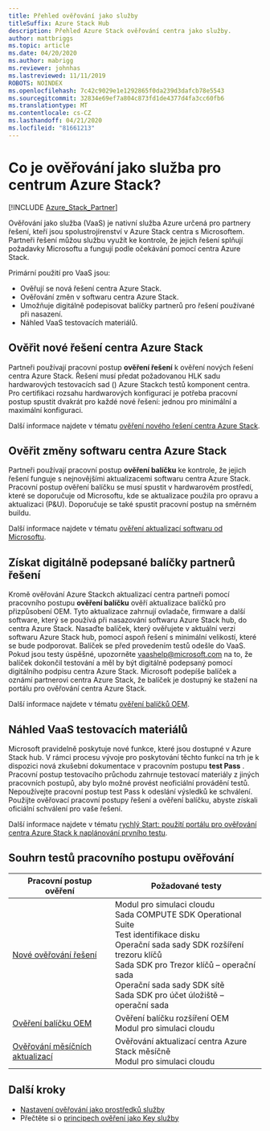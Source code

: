 ```yaml
---
title: Přehled ověřování jako služby
titleSuffix: Azure Stack Hub
description: Přehled Azure Stack ověřování centra jako služby.
author: mattbriggs
ms.topic: article
ms.date: 04/20/2020
ms.author: mabrigg
ms.reviewer: johnhas
ms.lastreviewed: 11/11/2019
ROBOTS: NOINDEX
ms.openlocfilehash: 7c42c9029e1e1292865f0da239d3dafcb78e5543
ms.sourcegitcommit: 32834e69ef7a804c873fd1de4377d4fa3cc60fb6
ms.translationtype: MT
ms.contentlocale: cs-CZ
ms.lasthandoff: 04/21/2020
ms.locfileid: "81661213"
---
```

# <a name="what-is-validation-as-a-service-for-azure-stack-hub"></a>Co je ověřování jako služba pro centrum Azure Stack?

[!INCLUDE [Azure_Stack_Partner](./includes/azure-stack-partner-appliesto.md)]

Ověřování jako služba (VaaS) je nativní služba Azure určená pro partnery řešení, kteří jsou spolustrojírenství v Azure Stack centra s Microsoftem. Partneři řešení můžou službu využít ke kontrole, že jejich řešení splňují požadavky Microsoftu a fungují podle očekávání pomocí centra Azure Stack.

Primární použití pro VaaS jsou:

- Ověřují se nová řešení centra Azure Stack.
- Ověřování změn v softwaru centra Azure Stack.
- Umožňuje digitálně podepisovat balíčky partnerů pro řešení používané při nasazení.
- Náhled VaaS testovacích materiálů.

## <a name="validate-a-new-azure-stack-hub-solution"></a>Ověřit nové řešení centra Azure Stack

Partneři používají pracovní postup **ověření řešení** k ověření nových řešení centra Azure Stack. Řešení musí předat požadovanou HLK sadu hardwarových testovacích sad () Azure Stackch testů komponent centra. Pro certifikaci rozsahu hardwarových konfigurací je potřeba pracovní postup spustit dvakrát pro každé nové řešení: jednou pro minimální a maximální konfiguraci.

Další informace najdete v tématu [ověření nového řešení centra Azure Stack](azure-stack-vaas-validate-solution-new.md).

## <a name="validate-changes-to-the-azure-stack-hub-software"></a>Ověřit změny softwaru centra Azure Stack

Partneři používají pracovní postup **ověření balíčku** ke kontrole, že jejich řešení funguje s nejnovějšími aktualizacemi softwaru centra Azure Stack. Pracovní postup ověření balíčku se musí spustit v hardwarovém prostředí, které se doporučuje od Microsoftu, kde se aktualizace použila pro opravu a aktualizaci (P&U). Doporučuje se také spustit pracovní postup na směrném buildu.

Další informace najdete v tématu [ověření aktualizací softwaru od Microsoftu](azure-stack-vaas-validate-microsoft-updates.md).

## <a name="get-digitally-signed-solution-partner-packages"></a>Získat digitálně podepsané balíčky partnerů řešení

Kromě ověřování Azure Stackch aktualizací centra partneři pomocí pracovního postupu **ověření balíčku** ověří aktualizace balíčků pro přizpůsobení OEM. Tyto aktualizace zahrnují ovladače, firmware a další software, který se používá při nasazování softwaru Azure Stack hub, do centra Azure Stack. Nasaďte balíček, který ověřujete v aktuální verzi softwaru Azure Stack hub, pomocí aspoň řešení s minimální velikostí, které se bude podporovat. Balíček se před provedením testů odešle do VaaS. Pokud jsou testy úspěšné, upozorněte [vaashelp@microsoft.com](mailto:vaashelp@microsoft.com) na to, že balíček dokončil testování a měl by být digitálně podepsaný pomocí digitálního podpisu centra Azure Stack. Microsoft podepíše balíček a oznámí partnerovi centra Azure Stack, že balíček je dostupný ke stažení na portálu pro ověřování centra Azure Stack.

Další informace najdete v tématu [ověření balíčků OEM](azure-stack-vaas-validate-oem-package.md).

## <a name="preview-vaas-test-collateral"></a>Náhled VaaS testovacích materiálů

Microsoft pravidelně poskytuje nové funkce, které jsou dostupné v Azure Stack hub. V rámci procesu vývoje pro poskytování těchto funkcí na trh je k dispozici nová zkušební dokumentace v pracovním postupu **test Pass** . Pracovní postup testovacího průchodu zahrnuje testovací materiály z jiných pracovních postupů, aby bylo možné provést neoficiální provádění testů. Nepoužívejte pracovní postup test Pass k odeslání výsledků ke schválení. Použijte ověřovací pracovní postupy řešení a ověření balíčku, abyste získali oficiální schválení pro vaše řešení.

Další informace najdete v tématu [rychlý Start: použití portálu pro ověřování centra Azure Stack k naplánování prvního testu](azure-stack-vaas-schedule-test-pass.md).

## <a name="validation-workflow-tests-summary"></a>Souhrn testů pracovního postupu ověřování

| Pracovní postup ověření | Požadované testy |
|----|------------|
| [Nové ověřování řešení](azure-stack-vaas-validate-solution-new.md) | Modul pro simulaci cloudu<br>Sada COMPUTE SDK Operational Suite<br>Test identifikace disku<br>Operační sada sady SDK rozšíření trezoru klíčů<br>Sada SDK pro Trezor klíčů – operační sada<br>Operační sada sady SDK sítě<br>Sada SDK pro účet úložiště – operační sada<br> |
| [Ověření balíčku OEM](azure-stack-vaas-validate-oem-package.md) | Ověření balíčku rozšíření OEM<br>Modul pro simulaci cloudu |
| [Ověřování měsíčních aktualizací](azure-stack-vaas-validate-microsoft-updates.md) | Ověřování aktualizací centra Azure Stack měsíčně<br>Modul pro simulaci cloudu<br> |

## <a name="next-steps"></a>Další kroky

- [Nastavení ověřování jako prostředků služby](azure-stack-vaas-set-up-resources.md)
- Přečtěte si o [principech ověření jako Key služby](azure-stack-vaas-key-concepts.md)
